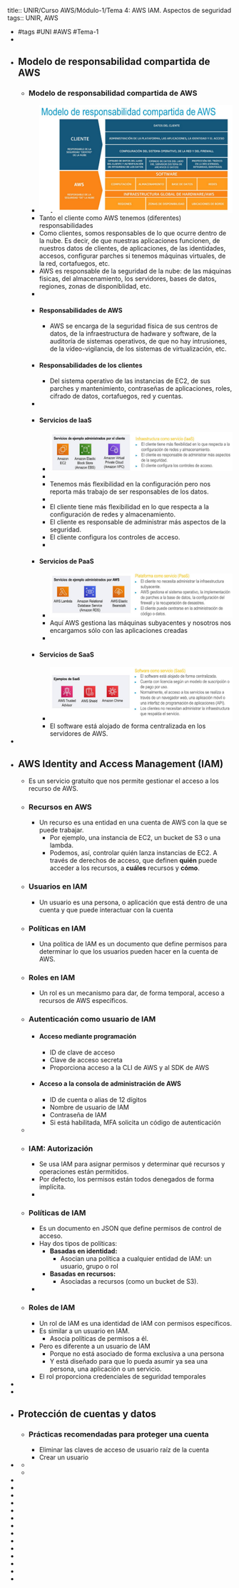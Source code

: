 title:: UNIR/Curso AWS/Módulo-1/Tema 4: AWS IAM. Aspectos de seguridad
tags:: UNIR, AWS

- #tags #UNI #AWS #Tema-1
-
- ## Modelo de responsabilidad compartida de AWS
	- ### Modelo de responsabilidad compartida de AWS
		- ![image.png](../assets/image_1665044543811_0.png)
		- Tanto el cliente como AWS tenemos (diferentes) responsabilidades
		- Como clientes, somos responsables de lo que ocurre dentro de la nube. Es decir, de que nuestras aplicaciones funcionen, de nuestros datos de clientes, de aplicaciones, de las identidades, accesos, configurar parches si tenemos máquinas virtuales, de la red, cortafuegos, etc.
		- AWS es responsable de la seguridad de la nube: de las máquinas físicas, del almacenamiento, los servidores, bases de datos, regiones, zonas de disponiblidad, etc.
		-
		- #### Responsabilidades de AWS
			- AWS se encarga de la seguridad física de sus centros de datos, de la infraestructura de hadware y software, de la auditoría de sistemas operativos, de que no hay intrusiones, de la vídeo-vigilancia, de los sistemas de virtualización, etc.
		- #### Responsabilidades de los clientes
			- Del sistema operativo de las instancias de EC2, de sus parches y mantenimiento, contraseñas de aplicaciones, roles, cifrado de datos, cortafuegos, red y cuentas.
		-
		- #### Servicios de IaaS
			- ![image.png](../assets/image_1665045419258_0.png)
			-
			- Tenemos más flexibilidad en la configuración pero nos reporta más trabajo de ser responsables de los datos.
			-
			- El cliente tiene más flexibilidad en lo que respecta a la configuración de redes y almacenamiento.
			- El cliente es responsable de administrar más aspectos de la seguridad.
			- El cliente configura los controles de acceso.
			-
		- #### Servicios de PaaS
			- ![image.png](../assets/image_1665045530002_0.png)
			- Aquí AWS gestiona las máquinas subyacentes y nosotros nos encargamos sólo con las aplicaciones creadas
			-
		- #### Servicios de SaaS
			- ![image.png](../assets/image_1665045636089_0.png)
			- El software está alojado de forma centralizada en los servidores de AWS.
-
- ## AWS Identity and Access Management (IAM)
	- Es un servicio gratuito que nos permite gestionar el acceso a los recurso de AWS.
	- ### Recursos en AWS
		- Un recurso es una entidad en una cuenta de AWS con la que se puede trabajar.
			- Por ejemplo, una instancia de EC2, un bucket de S3 o una lambda.
			- Podemos, así, controlar quién lanza instancias de EC2. A través de derechos de acceso, que definen **quién** puede acceder a los recursos, a **cuáles** recursos y **cómo**.
	- ### Usuarios en IAM
		- Un usuario es una persona, o aplicación que está dentro de una cuenta y que puede interactuar con la cuenta
	- ### Políticas en IAM
		- Una política de IAM es un documento que define permisos para determinar lo que los usuarios pueden hacer en la cuenta de AWS.
	- ### Roles en IAM
		- Un rol es un mecanismo para dar, de forma temporal, acceso a recursos de AWS específicos.
	- ### Autenticación como usuario de IAM
		- #### Acceso mediante programación
			- ID de clave de acceso
			- Clave de acceso secreta
			- Proporciona acceso a la CLI de AWS y al SDK de AWS
		- #### Acceso a la consola de administración de AWS
			- ID de cuenta o alias de 12 dígitos
			- Nombre de usuario de IAM
			- Contraseña de IAM
			- Si está habilitada, MFA solicita un código de autenticación
	-
	- ### IAM: Autorización
		- Se usa IAM para asignar permisos y determinar qué recursos y operaciones están permitidos.
		- Por defecto, los permisos están todos denegados de forma implícita.
		-
	- ### Políticas de IAM
		- Es un documento en JSON que define permisos de control de acceso.
		- Hay dos tipos de políticas:
			- **Basadas en identidad:**
				- Asocian una política a cualquier entidad de IAM: un usuario, grupo o rol
			- **Basadas en recursos:**
				- Asociadas a recursos (como un bucket de S3).
		-
	- ### Roles de IAM
		- Un rol de IAM es una identidad de IAM con permisos específicos.
		- Es similar a un usuario en IAM.
			- Asocia políticas de permisos a él.
		- Pero es diferente a un usuario de IAM
			- Porque no está asociado de forma exclusiva a una persona
			- Y está diseñado para que lo pueda asumir ya sea una persona, una aplicación o un servicio.
		- El rol proporciona credenciales de seguridad temporales
-
-
- ## Protección de cuentas y datos
	- ### Prácticas recomendadas para proteger una cuenta
		- Eliminar las claves de acceso de usuario raíz de la cuenta
		- Crear un usuario
-
	-
	-
-
-
-
-
-
-
-
-
-
-
-
-
-
-